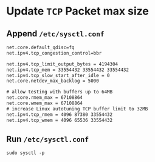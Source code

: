 # Update `TCP` Packet max size

## Append `/etc/sysctl.conf`

```txt
net.core.default_qdisc=fq
net.ipv4.tcp_congestion_control=bbr

net.ipv4.tcp_limit_output_bytes = 4194304
net.ipv4.tcp_mem = 33554432 33554432 33554432
net.ipv4.tcp_slow_start_after_idle = 0
net.core.netdev_max_backlog = 5000

# allow testing with buffers up to 64MB
net.core.rmem_max = 67108864
net.core.wmem_max = 67108864
# increase Linux autotuning TCP buffer limit to 32MB
net.ipv4.tcp_rmem = 4096 87380 33554432
net.ipv4.tcp_wmem = 4096 65536 33554432
```

## Run `/etc/sysctl.conf`

`sudo sysctl -p`
